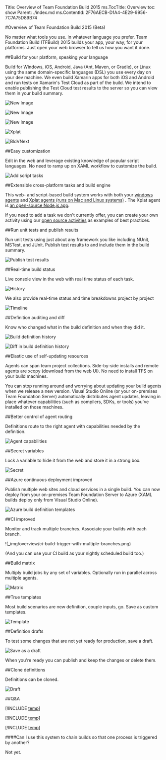 Title: Overview of Team Foundation Build 2015
ms.TocTitle: Overview
toc: show
Parent: ./index.md
ms.ContentId: 2F76AECB-D1A4-4E29-9956-7C7A75D89B74

#Overview of Team Foundation Build 2015 (Beta)

No matter what tools you use.
In whatever language you prefer.
Team Foundation Build (TFBuild) 2015 builds your app, your way, for your platforms.
Just open your web browser to tell us how you want it done.

##Build for your platform, speaking your language

Build for Windows, iOS, Android, Java (Ant, Maven, or Gradle), or Linux using the same domain-specific languages (DSL) you use every day on your dev machine.
We even build Xamarin apps for both iOS and Android and run tests on Xamarin's Test Cloud as part of the build.
We intend to enable publishing the Test Cloud test results to the server so you can view them in your build summary.

![New Image](_img/new.PNG)

![New Image](_img/new2.PNG)

![New Image](_img/cdn-1-browser-access.PNG)

![Xplat](_img/overview/add-build-steps.png)

![BldVNext](_img/5star2.png)

##Easy customization

Edit in the web and leverage existing knowledge of popular script 
languages.
No need to ramp up on XAML workflow to customize the build.

![Add script tasks](_img/overview/add-build-steps-utility.png)

[//]: # "Add shot of a step - PowerShell as shown in blog seems good, yes? - and note that you just have to set a few properties. And with VS template, you don't have to set any props for simplest cases"

##Extensible cross-platform tasks and build engine

This web- and script-based build system works with both your [windows agents](agents/windows.md) and [Xplat agents (runs on Mac and Linux systems)](agents/xplat.md) .
The Xplat agent is [an open-source Node.js app](https://github.com/Microsoft/vso-agent).

If you need to add a task we don't currently offer, you can create
your own activity using our [open source activities](https://github.com/Microsoft/vso-agent-tasks) 
as examples of best practices.

##Run unit tests and publish results

Run unit tests using just about any framework you like including NUnit, MSTest, and JUnit.
Publish test results to and include them in the build summary.

![Publish test results](_img/overview/publish-test-results.png)

##Real-time build status

Live console view in the web with real time status of each task.

![History](_img/overview/live-console-view-during-build.png)

We also provide real-time status and time breakdowns project by project

![Timeline](_img/overview/timeline-view-during-build.png)

##Definition auditing and diff

Know who changed what in the build definition and when they did it.

![Build definition history](_img/overview/build-definition-history.png)

![Diff in build definition history](_img/overview/build-definition-history-diff.png)

##Elastic use of self-updating resources

Agents can span team project collections.
Side-by-side installs and remote agents are xcopy (download from the web UI).
No need to install TFS on your build machines.

You can stop running around and worrying about updating your build agents when we release a new version.
Visual Studio Online (or your on-premises Team Foundation Server) automatically distributes agent updates, leaving in place whatever capabilities (such as compilers, SDKs, or tools) you've installed on those machines.

##Better control of agent routing

Definitions route to the right agent with capabilities needed by the definition.

![Agent capabilities](_img/overview/agent-capabilities.png)

##Secret variables

Lock a variable to hide it from the web and store it in a strong box.

![Secret](/Library/vs/alm/Build/_shared/_img/BldVarSecret.png)

##Azure continuous deployment improved

Publish multiple web sites and cloud services in a single build.
You can now deploy from your on-premises Team Foundation Server to Azure (XAML builds deploy only from Visual Studio Online).

![Azure build definition templates](_img/overview/azure-deployment-templates.png)

##CI improved

Monitor and track multiple branches.
Associate your builds with each branch.

!(_img/overview/ci-build-trigger-with-multiple-branches.png)

(And you can use your CI build as your nightly scheduled build too.)

##Build matrix

Multiply build jobs by any set of variables.
Optionally run in parallel across multiple agents.

![Matrix](_img/matrix.png)

##True templates

Most build scenarios are new definition, couple inputs, go.
Save as custom templates.

![Template](_img/template.png)

##Definition drafts

To test some changes that are not yet ready for production, save a draft.

![Save as a draft](/Library/vs/alm/Build/_shared/_img/BldDefSaveDraft1.png)

When you're ready you can publish and keep the changes or delete them.

##Clone definitions

Definitions can be cloned.

![Draft](_img/draft.png)

##Q&A

[!INCLUDE [temp](_shared/qa-use-in-production.md)]

[!INCLUDE [temp](_shared/qa-new-old-choose.md)]

[!INCLUDE [temp](_shared/qa-new-old-relate.md)]

####Can I use this system to chain builds so that one process is triggered by another?

Not yet.


